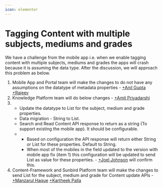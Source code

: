 ```yaml
---
icon: elementor
---
```


# Tagging Content with multiple subjects, mediums and grades

We have a challenge from the mobile app i.e. when we enable tagging content with multiple subjects, mediums and grades the apps will crash because it is assuming the data type. After the discussion, we will approach this problem as below.

1. Mobile App and Portal team will make the changes to do not have any assumptions on the datatype of metadata properties - [+Anil Gupta](mailto:anil.gupta@tarento.com) [+Rajeev](mailto:rajeev.sathish@tarento.com)&#x20;
2. Knowledge Platform team will do below changes - [+Amit Priyadarshi](mailto:amitp@ilimi.in)&#x20;
3.
   * Update the datatype to List for the subject, medium and grade properties.
   * Data migration - String to List.
   * Search and Read Content API response to return as a string (To support existing the mobile app). It should be configurable.&#x20;
   *
     * Based on configuration the API response will return either String or List for these properties. Default to String.
     * When most of the mobiles in the field updated to the version with mobile app fix (item 1) this configuration will be updated to send List as value for these properties. - [+Joel Johnson](mailto:joel@ekstep.org) will confirm this.
4. Content-Framework and Sunbird Platform team will make the changes to send List for the subject, medium and grade for Content update APIs - [+Manzarul Haque](mailto:manzarul.haque@tarento.com) [+Kartheek Palla](mailto:kartheekp@ilimi.in)&#x20;
